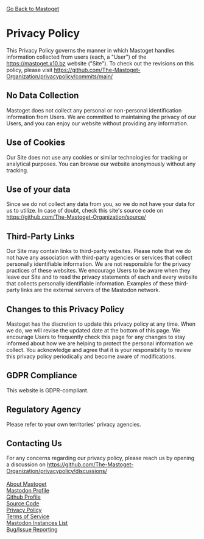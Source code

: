[Go Back to Mastoget](https://mastoget.x10.bz)  

# Privacy Policy

This Privacy Policy governs the manner in which Mastoget handles information collected from users (each, a "User") of the https://mastoget.x10.bz website ("Site"). To check out the revisions on this policy, please visit https://github.com/The-Mastoget-Organization/privacypolicy/commits/main/

## No Data Collection

Mastoget does not collect any personal or non-personal identification information from Users. We are committed to maintaining the privacy of our Users, and you can enjoy our website without providing any information.

## Use of Cookies

Our Site does not use any cookies or similar technologies for tracking or analytical purposes. You can browse our website anonymously without any tracking.

## Use of your data
Since we do not collect any data from you, so we do not have your data for us to utilize. In case of doubt, check this site's source code on https://github.com/The-Mastoget-Organization/source/

## Third-Party Links

Our Site may contain links to third-party websites. Please note that we do not have any association with third-party agencies or services that collect personally identifiable information. We are not responsible for the privacy practices of these websites. We encourage Users to be aware when they leave our Site and to read the privacy statements of each and every website that collects personally identifiable information. Examples of these third-party links are the external servers of the Mastodon network.

## Changes to this Privacy Policy

Mastoget has the discretion to update this privacy policy at any time. When we do, we will revise the updated date at the bottom of this page. We encourage Users to frequently check this page for any changes to stay informed about how we are helping to protect the personal information we collect. You acknowledge and agree that it is your responsibility to review this privacy policy periodically and become aware of modifications.

## GDPR Compliance
This website is GDPR-compliant.

## Regulatory Agency
Please refer to your own territories' privacy agencies.

## Contacting Us
For any concerns regarding our privacy policy, please reach us by opening a discussion on https://github.com/The-Mastoget-Organization/privacypolicy/discussions/
<br><br>
[About Mastoget](https://github.com/The-Mastoget-Organization/about)  <br>
[Mastodon Profile](https://mastodon.social/@mastoget)  <br>
[Github Profile](https://github.com/The-Mastoget-Organization/)  <br>
[Source Code](https://github.com/The-Mastoget-Organization/source)  <br>
[Privacy Policy](https://github.com/The-Mastoget-Organization/privacypolicy)<br>
[Terms of Service](https://github.com/The-Mastoget-Organization/termsofservice)<br>
[Mastodon Instances List](https://github.com/The-Mastoget-Organization/servers-list)<br>
[Bug/Issue Reporting](https://github.com/The-Mastoget-Organization/about/issues)<br><br>  
